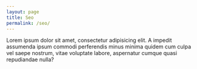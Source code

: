 ```yaml
---
layout: page
title: Seo
permalink: /seo/
---
```


Lorem ipsum dolor sit amet, consectetur adipisicing elit. A impedit assumenda ipsum commodi perferendis minus minima quidem cum culpa vel saepe nostrum, vitae voluptate labore, aspernatur cumque quasi repudiandae nulla?
